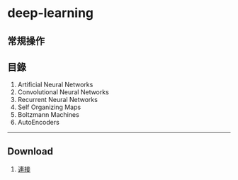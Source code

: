 # deep-learning

## 常規操作


## 目錄

1. Artificial Neural Networks
2. Convolutional Neural Networks
3. Recurrent Neural Networks
4. Self Organizing Maps
5. Boltzmann Machines
6. AutoEncoders

---

## Download

1. [連接](https://www.superdatascience.com/pages/deep-learning)
